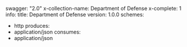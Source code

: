 swagger: "2.0"
x-collection-name: Department of Defense
x-complete: 1
info:
  title: Department of Defense
  version: 1.0.0
schemes:
- http
produces:
- application/json
consumes:
- application/json